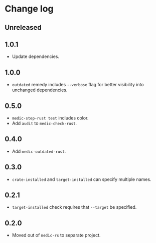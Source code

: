 # Change log

## Unreleased

## 1.0.1

- Update dependencies.

## 1.0.0

- `outdated` remedy includes `--verbose` flag for better visibility into
  unchanged dependencies.

## 0.5.0

- `medic-step-rust test` includes color.
- Add `audit` to `medic-check-rust`.

## 0.4.0

- Add `medic-outdated-rust`.

## 0.3.0

- `crate-installed` and `target-installed` can specify multiple names.

## 0.2.1

- `target-installed` check requires that `--target` be specified.

## 0.2.0

- Moved out of `medic-rs` to separate project.
